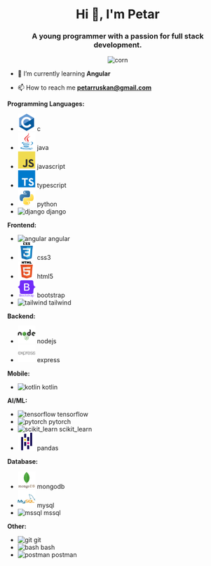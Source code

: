 <!--### Hi there 👋

A young programmer with a passion for backend and frontend programming. 
## Programing languages I know: 
  - Java
  -  C
  - Python
    - ML
   
## Currently learning:
  - JavaScript
    - Node.js (backend)
    - React (frontend)-->

<h1 align="center">Hi 👋, I'm Petar</h1>
<h3 align="center">A young programmer with a passion for full stack development.</h3>

<p align="center">
  <img src="https://github-readme-streak-stats.herokuapp.com/?user=corn" alt="corn" />
</p>

- 🌱 I’m currently learning **Angular**
  
- 📫 How to reach me **petarruskan@gmail.com**


**Programming Languages:**
- <img src="https://raw.githubusercontent.com/devicons/devicon/master/icons/c/c-original.svg" alt="c" width="40" height="40"/>  c
- <img src="https://raw.githubusercontent.com/devicons/devicon/master/icons/java/java-original.svg" alt="java" width="40" height="40"/>  java
- <img src="https://raw.githubusercontent.com/devicons/devicon/master/icons/javascript/javascript-original.svg" alt="javascript" width="40" height="40"/>  javascript 
- <img src="https://raw.githubusercontent.com/devicons/devicon/master/icons/typescript/typescript-original.svg" alt="typescript" width="40" height="40"/>  typescript
- <img src="https://raw.githubusercontent.com/devicons/devicon/master/icons/python/python-original.svg" alt="python" width="40" height="40"/>  python
- <img src="https://cdn.worldvectorlogo.com/logos/django.svg" alt="django" width="40" height="40"/> django 
  
**Frontend:**
- <img src="https://angular.io/assets/images/logos/angular/angular.svg" alt="angular" width="40" height="40"/> angular 
- <img src="https://raw.githubusercontent.com/devicons/devicon/master/icons/css3/css3-original-wordmark.svg" alt="css3" width="40" height="40"/>  css3
- <img src="https://raw.githubusercontent.com/devicons/devicon/master/icons/html5/html5-original-wordmark.svg" alt="html5" width="40" height="40"/>  html5
- <img src="https://raw.githubusercontent.com/devicons/devicon/master/icons/bootstrap/bootstrap-plain-wordmark.svg" alt="bootstrap" width="40" height="40"/> bootstrap
- <img src="https://www.vectorlogo.zone/logos/tailwindcss/tailwindcss-icon.svg" alt="tailwind" width="40" height="40"/> tailwind

**Backend:**
- <img src="https://raw.githubusercontent.com/devicons/devicon/master/icons/nodejs/nodejs-original-wordmark.svg" alt="nodejs" width="40" height="40"/> nodejs
- <img src="https://raw.githubusercontent.com/devicons/devicon/master/icons/express/express-original-wordmark.svg" alt="express" width="40" height="40"/> express

**Mobile:**
- <img src="https://www.vectorlogo.zone/logos/kotlinlang/kotlinlang-icon.svg" alt="kotlin" width="40" height="40"/> kotlin

**AI/ML:**
- <img src="https://www.vectorlogo.zone/logos/tensorflow/tensorflow-icon.svg" alt="tensorflow" width="40" height="40"/> tensorflow
- <img src="https://www.vectorlogo.zone/logos/pytorch/pytorch-icon.svg" alt="pytorch" width="40" height="40"/> pytorch
- <img src="https://upload.wikimedia.org/wikipedia/commons/0/05/Scikit_learn_logo_small.svg" alt="scikit_learn" width="40" height="40"/> scikit_learn
- <img src="https://raw.githubusercontent.com/devicons/devicon/2ae2a900d2f041da66e950e4d48052658d850630/icons/pandas/pandas-original.svg" alt="pandas" width="40" height="40"/> pandas

**Database:**
- <img src="https://raw.githubusercontent.com/devicons/devicon/master/icons/mongodb/mongodb-original-wordmark.svg" alt="mongodb" width="40" height="40"/> mongodb
- <img src="https://raw.githubusercontent.com/devicons/devicon/master/icons/mysql/mysql-original-wordmark.svg" alt="mysql" width="40" height="40"/> mysql
- <img src="https://www.svgrepo.com/show/303229/microsoft-sql-server-logo.svg" alt="mssql" width="40" height="40"/> mssql

**Other:**
- <img src="https://www.vectorlogo.zone/logos/git-scm/git-scm-icon.svg" alt="git" width="40" height="40"/> git
- <img src="https://www.vectorlogo.zone/logos/gnu_bash/gnu_bash-icon.svg" alt="bash" width="40" height="40"/> bash
- <img src="https://www.vectorlogo.zone/logos/getpostman/getpostman-icon.svg" alt="postman" width="40" height="40"/> postman
